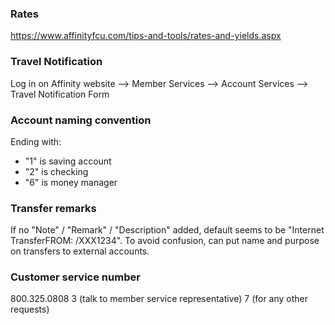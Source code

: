 ### Rates

https://www.affinityfcu.com/tips-and-tools/rates-and-yields.aspx


### Travel Notification

Log in on Affinity website --> Member Services --> Account Services --> Travel Notification Form


### Account naming convention

Ending with:

* "1" is saving account
* "2" is checking
* "6" is money manager


### Transfer remarks

If no "Note" / "Remark" / "Description" added, default seems to be "Internet TransferFROM: /XXX1234". To avoid confusion, can put name and purpose on transfers to external accounts.


### Customer service number

800.325.0808
3 (talk to member service representative)
7 (for any other requests)